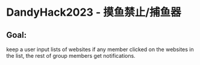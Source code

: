 # DandyHack2023 - 摸鱼禁止/捕鱼器

## Goal:
keep a user input lists of websites
if any member clicked on the websites in the list, the rest of group members get notifications.

